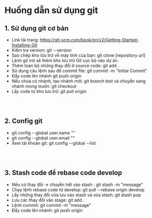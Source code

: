# Huống dẫn sử dụng git

## 1. Sử dụng git cơ bản

- Link tải trang: https://git-scm.com/book/en/v2/Getting-Started-Installing-Git
- Kiểm tra version: git --version
- Sao chép kho lữu trữ về máy tính của bạn: git clone [repository url]
- Lệnh git init sẽ thêm kho lưu trữ Git cục bộ vào dự án.
- Thêm toàn bộ những thay đổi ở source code: git add .
- Sử dụng câu lệnh sau để commit file: git commit -m "Initial Commit"
- Đẩy code lên nhánh git push origin <branch>
- Nếu chưa có nhánh, tạo nhánh mới: git branch test và chuyển sang nhánh mong muốn: git checkout <branch>
- Lấy code từ kho lưu trữ: git pull origin <branch>

<br>
<br>

## 2. Config git

- git config --global user.name "<username>"
- git config --global user.email "<mailaddress>"
- Xem tài khoản git: git config --global --list

<br>
<br>

## 3. Stash code để rebase code develop

- Nếu có thay đổi -> chuyển hết vào stash : git stash -m "message"
- Chạy lệnh rebase code từ develop: git pull --rebase origin develop
- Lấy những thay đổi vừa lưu vào stash và xóa stash: git stash pop
- Lưu các thay đổi vào stage: git add .
- Lệnh commit: git commit -m "message"
- Đẩy code lên nhánh: git push origin <branch>
